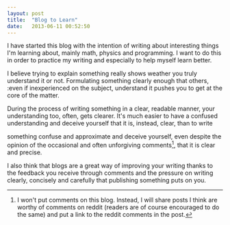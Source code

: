 ```yaml
---
layout: post
title:  "Blog to Learn"
date:   2013-06-11 00:52:50
---
```


I have started this blog with the intention of writing about interesting things
I'm learning about, mainly math, physics and programming. I want to do this in
order to practice my writing and especially to help myself learn better.

I believe trying to explain something really shows weather you
truly understand it or not. Formulating something clearly enough that others,
:even if inexperienced on the subject, understand it pushes you to get at the
core of the matter.

During the process of writing something in a clear, readable manner,
your understanding too, often, gets clearer. It's much easier to have a confused
understanding and deceive yourself that it is, instead, clear, than to write

something confuse and approximate and deceive yourself, even despite the opinion
of the occasional and often unforgiving comments[^1], that it is clear and precise.

I also think that blogs are a great way of improving your writing thanks to the
feedback you receive through comments and the pressure on writing
clearly, concisely and carefully that publishing something puts on you.

[^1]: I won't put comments on this blog. Instead, I will share posts I think
are worthy of comments on reddit (readers are of course encouraged to do the
same) and put a link to the reddit comments in the post.
